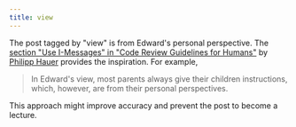 ```yaml
---
title: view
---
```


The post tagged by "view" is from Edward's personal perspective. The [section
"Use I-Messages" in "Code Review Guidelines for
Humans"](https://phauer.com/2018/code-review-guidelines/#use-i-messages) by
[Philipp Hauer](https://phauer.com/) provides the inspiration. For example,

> In Edward's view, most parents always give their children instructions,
> which, however, are from their personal perspectives.

This approach might improve accuracy and prevent the post to become a lecture.
